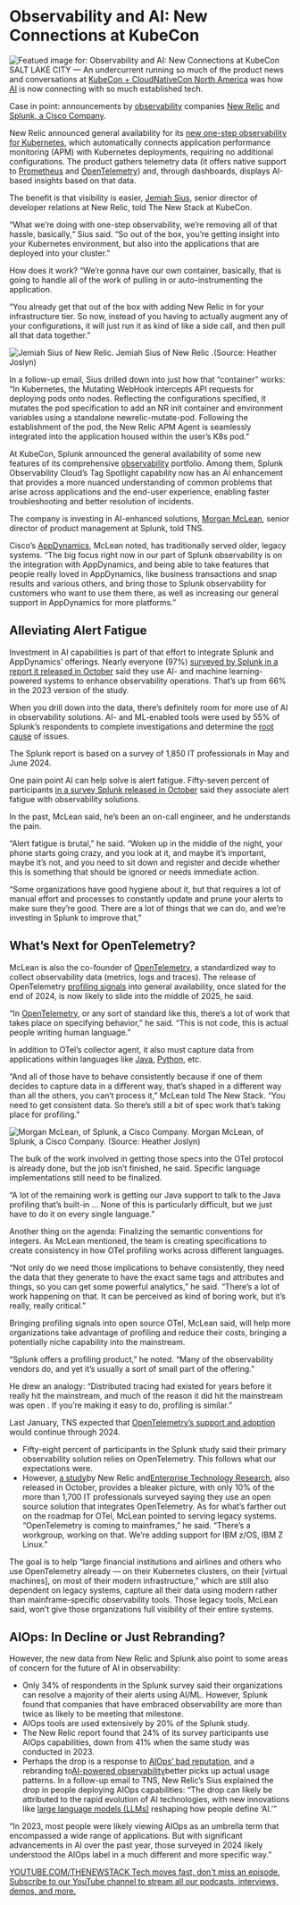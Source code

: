 # Observability and AI: New Connections at KubeCon
![Featued image for: Observability and AI: New Connections at KubeCon](https://cdn.thenewstack.io/media/2024/12/20bff831-observability-ai-1024x576.jpg)
SALT LAKE CITY — An undercurrent running so much of the product news and conversations at [KubeCon + CloudNativeCon North America](https://events.linuxfoundation.org/kubecon-cloudnativecon-north-america/) was how [AI](https://thenewstack.io/ai/) is now connecting with so much established tech.

Case in point: announcements by [observability](https://thenewstack.io/observability/) companies [New Relic](http://newrelic.com/?utm_content=inline+mention) and [Splunk, a Cisco Company](https://www.splunk.com/en_us/products/observability.html?utm_content=inline+mention).

New Relic announced general availability for its [new one-step observability for Kubernetes](https://newrelic.com/platform/kubernetes-pixie), which automatically connects application performance monitoring (APM) with Kubernetes deployments, requiring no additional configurations. The product gathers telemetry data (it offers native support to [Prometheus](https://prometheus.io/) and [OpenTelemetry](https://thenewstack.io/new-relics-opentelemetry-and-open-source-commitment/)) and, through dashboards, displays AI-based insights based on that data.

The benefit is that visibility is easier, [Jemiah Sius](https://www.linkedin.com/in/jemiahsius/), senior director of developer relations at New Relic, told The New Stack at KubeCon.

“What we’re doing with one-step observability, we’re removing all of that hassle, basically,“ Sius said. “So out of the box, you’re getting insight into your Kubernetes environment, but also into the applications that are deployed into your cluster.”

How does it work? “We’re gonna have our own container, basically, that is going to handle all of the work of pulling in or auto-instrumenting the application.

“You already get that out of the box with adding New Relic in for your infrastructure tier. So now, instead of you having to actually augment any of your configurations, it will just run it as kind of like a side call, and then pull all that data together.”

![Jemiah Sius of New Relic.](https://cdn.thenewstack.io/media/2024/12/db777591-jemiah-sius-300x260.jpg)
Jemiah Sius of New Relic .(Source: Heather Joslyn)

In a follow-up email, Sius drilled down into just how that “container” works: “In Kubernetes, the Mutating WebHook intercepts API requests for deploying pods onto nodes. Reflecting the configurations specified, it mutates the pod specification to add an NR init container and environment variables using a standalone newrelic-mutate-pod. Following the establishment of the pod, the New Relic APM Agent is seamlessly integrated into the application housed within the user’s K8s pod.”

At KubeCon, Splunk announced the general availability of some new features of its comprehensive [observability](https://thenewstack.io/observability/) portfolio. Among them, Splunk Observability Cloud’s Tag Spotlight capability now has an AI enhancement that provides a more nuanced understanding of common problems that arise across applications and the end-user experience, enabling faster troubleshooting and better resolution of incidents.

The company is investing in AI-enhanced solutions, [Morgan McLean](https://www.linkedin.com/in/morganmclean), senior director of product management at Splunk, told TNS.

Cisco’s [AppDynamics](https://www.appdynamics.com/?utm_content=inline+mention), McLean noted, has traditionally served older, legacy systems. “The big focus right now in our part of Splunk observability is on the integration with AppDynamics, and being able to take features that people really loved in AppDynamics, like business transactions and snap results and various others, and bring those to Splunk observability for customers who want to use them there, as well as increasing our general support in AppDynamics for more platforms.”

## Alleviating Alert Fatigue
Investment in AI capabilities is part of that effort to integrate Splunk and AppDynamics’ offerings. Nearly everyone (97%) [surveyed by Splunk in a report it released in October](https://www.splunk.com/en_us/form/state-of-observability.html) said they use AI- and machine learning-powered systems to enhance observability operations. That’s up from 66% in the 2023 version of the study.

When you drill down into the data, there’s definitely room for more use of AI in observability solutions. AI- and ML-enabled tools were used by 55% of Splunk’s respondents to complete investigations and determine the [root cause](https://thenewstack.io/machine-learning-for-automated-root-cause-analysis-promise-and-pain/) of issues.

The Splunk report is based on a survey of 1,850 IT professionals in May and June 2024.

One pain point AI can help solve is alert fatigue. Fifty-seven percent of participants [in a survey Splunk released in October](https://www.splunk.com/en_us/form/state-of-observability.html) said they associate alert fatigue with observability solutions.

In the past, McLean said, he’s been an on-call engineer, and he understands the pain.

“Alert fatigue is brutal,” he said. “Woken up in the middle of the night, your phone starts going crazy, and you look at it, and maybe it’s important, maybe it’s not, and you need to sit down and register and decide whether this is something that should be ignored or needs immediate action.

“Some organizations have good hygiene about it, but that requires a lot of manual effort and processes to constantly update and prune your alerts to make sure they’re good. There are a lot of things that we can do, and we’re investing in Splunk to improve that,”

## What’s Next for OpenTelemetry?
McLean is also the co-founder of [OpenTelemetry](https://thenewstack.io/what-is-opentelemetry-the-ultimate-guide/), a standardized way to collect observability data (metrics, logs and traces). The release of OpenTelemetry [profiling signals](https://thenewstack.io/metrics-traces-logs-and-now-opentelemetry-profile-data/) into general availability, once slated for the end of 2024, is now likely to slide into the middle of 2025, he said.

“In [OpenTelemetry](https://opentelemetry.io/), or any sort of standard like this, there’s a lot of work that takes place on specifying behavior,” he said. “This is not code, this is actual people writing human language.”

In addition to OTel’s collector agent, it also must capture data from applications within languages like [Java](https://thenewstack.io/java/), [Python](https://thenewstack.io/python/), etc.

“And all of those have to behave consistently because if one of them decides to capture data in a different way, that’s shaped in a different way than all the others, you can’t process it,” McLean told The New Stack. “You need to get consistent data. So there’s still a bit of spec work that’s taking place for profiling.”

![Morgan McLean, of Splunk, a Cisco Company.](https://cdn.thenewstack.io/media/2024/12/b10e83b6-morgan-mclean-300x254.jpg)
Morgan McLean, of Splunk, a Cisco Company. (Source: Heather Joslyn)

The bulk of the work involved in getting those specs into the OTel protocol is already done, but the job isn’t finished, he said. Specific language implementations still need to be finalized.

“A lot of the remaining work is getting our Java support to talk to the Java profiling that’s built-in … None of this is particularly difficult, but we just have to do it on every single language.”

Another thing on the agenda: Finalizing the semantic conventions for integers. As McLean mentioned, the team is creating specifications to create consistency in how OTel profiling works across different languages.

“Not only do we need those implications to behave consistently, they need the data that they generate to have the exact same tags and attributes and things, so you can get some powerful analytics,” he said. “There’s a lot of work happening on that. It can be perceived as kind of boring work, but it’s really, really critical.”

Bringing profiling signals into open source OTel, McLean said, will help more organizations take advantage of profiling and reduce their costs, bringing a potentially niche capability into the mainstream.

“Splunk offers a profiling product,” he noted. “Many of the observability vendors do, and yet it’s usually a sort of small part of the offering.”

He drew an analogy: “Distributed tracing had existed for years before it really hit the mainstream, and much of the reason it did hit the mainstream was open . If you’re making it easy to do, profiling is similar.”

Last January, TNS expected that [OpenTelemetry’s support and adoption](https://thenewstack.io/opentelemetry-and-observability-looking-forward/) would continue through 2024.

- Fifty-eight percent of participants in the Splunk study said their primary observability solution relies on OpenTelemetry. This follows what our expectations were.
- However,
[a study](https://newrelic.com/resources/report/observability-forecast/2024)by New Relic and[Enterprise Technology Research](https://etr.ai/), also released in October, provides a bleaker picture, with only 10% of the more than 1,700 IT professionals surveyed saying they use an open source solution that integrates OpenTelemetry.
As for what’s farther out on the roadmap for OTel, McLean pointed to serving legacy systems. “OpenTelemetry is coming to mainframes,” he said. “There’s a workgroup, working on that. We’re adding support for IBM z/OS, IBM Z Linux.”

The goal is to help “large financial institutions and airlines and others who use OpenTelemetry already — on their Kubernetes clusters, on their [virtual machines], on most of their modern infrastructure,” which are still also dependent on legacy systems, capture all their data using modern rather than mainframe-specific observability tools. Those legacy tools, McLean said, won’t give those organizations full visibility of their entire systems.

## AIOps: In Decline or Just Rebranding?
However, the new data from New Relic and Splunk also point to some areas of concern for the future of AI in observability:

- Only 34% of respondents in the Splunk survey said their organizations can resolve a majority of their alerts using AI/ML. However, Splunk found that companies that have embraced observability are more than twice as likely to be meeting that milestone.
- AIOps tools are used extensively by 20% of the Splunk study.
- The New Relic report found that 24% of its survey participants use AIOps capabilities, down from 41% when the same study was conducted in 2023.
- Perhaps the drop is a response to
[AIOps’ bad reputation](https://thenewstack.io/sres-wish-automation-solved-all-their-problems/), and a rebranding to[AI-powered observability](https://thenewstack.io/ai-powered-observability-picking-up-where-aiops-failed/)better picks up actual usage patterns.
In a follow-up email to TNS, New Relic’s Sius explained the drop in people deploying AIOps capabilities: “The drop can likely be attributed to the rapid evolution of AI technologies, with new innovations like [large language models (LLMs)](https://thenewstack.io/supercharge-aiops-efficiency-with-llms/) reshaping how people define ‘AI.’”

“In 2023, most people were likely viewing AIOps as an umbrella term that encompassed a wide range of applications. But with significant advancements in AI over the past year, those surveyed in 2024 likely understood the AIOps label in a much different and more specific way.”

[
YOUTUBE.COM/THENEWSTACK
Tech moves fast, don't miss an episode. Subscribe to our YouTube
channel to stream all our podcasts, interviews, demos, and more.
](https://youtube.com/thenewstack?sub_confirmation=1)